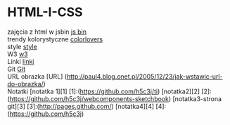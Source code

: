 HTML-I-CSS
==========

 zajęcia z html w jsbin [js bin](http://jsbin.com/xosuv/2/edit)
<br>trendy kolorystyczne [colorlovers](http://www.colourlovers.com/)
<br>style [style](http://www.w3.org/Style/CSS/)
<br>W3 [w3](http://www.w3.org/Talks/2012/0416-CSS-WWW2012/)
<br>Linki [linki](https://github.com/jekyll/jekyll)
<br> Git [Git](https://github.com/h5c3j)
<br> URL obrazka [URL] (http://paul4.blog.onet.pl/2005/12/23/jak-wstawic-url-do-obrazka/)
<br>Notatki [notatka 1][1]
[1]:(https://github.com/h5c3j/ti)
[notatka2][2]
[2]:(https://github.com/h5c3j/webcomponents-sketchbook)
[notatka3-strona git][3]
[3]:(http://pages.github.com/)
[notatka4][4]
[4]:(https://github.com/h5c3j)
